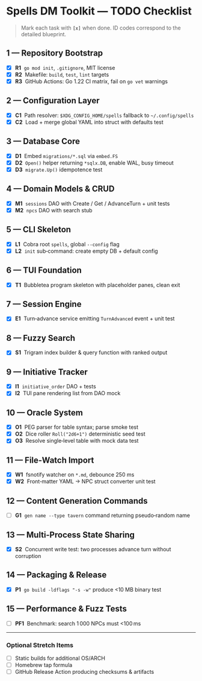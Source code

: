 # Spells DM Toolkit — TODO Checklist

> Mark each task with **`[x]`** when done. ID codes correspond to the detailed blueprint.

## 1 — Repository Bootstrap

- [x] **R1**  `go mod init`, `.gitignore`, MIT license
- [x] **R2**  Makefile: `build`, `test`, `lint` targets
- [x] **R3**  GitHub Actions: Go 1.22 CI matrix, fail on `go vet` warnings

## 2 — Configuration Layer

- [x] **C1**  Path resolver: `$XDG_CONFIG_HOME/spells` fallback to `~/.config/spells`
- [x] **C2**  Load + merge global YAML into struct with defaults test

## 3 — Database Core

- [x] **D1**  Embed `migrations/*.sql` via `embed.FS`
- [x] **D2**  `Open()` helper returning `*sqlx.DB`, enable WAL, busy timeout
- [x] **D3**  `migrate.Up()` idempotence test

## 4 — Domain Models & CRUD

- [x] **M1**  `sessions` DAO with Create / Get / AdvanceTurn + unit tests
- [x] **M2**  `npcs` DAO with search stub

## 5 — CLI Skeleton

- [x] **L1**  Cobra root `spells`, global `--config` flag
- [x] **L2**  `init` sub‑command: create empty DB + default config

## 6 — TUI Foundation

- [x] **T1**  Bubbletea program skeleton with placeholder panes, clean exit

## 7 — Session Engine

- [x] **E1**  Turn‑advance service emitting `TurnAdvanced` event + unit test

## 8 — Fuzzy Search

- [x] **S1**  Trigram index builder & query function with ranked output

## 9 — Initiative Tracker

- [x] **I1**  `initiative_order` DAO + tests
- [x] **I2**  TUI pane rendering list from DAO mock

## 10 — Oracle System

- [x] **O1**  PEG parser for table syntax; parse smoke test
- [x] **O2**  Dice roller `Roll("2d6+1")` deterministic seed test
- [x] **O3**  Resolve single‑level table with mock data test

## 11 — File‑Watch Import

- [x] **W1**  fsnotify watcher on `*.md`, debounce 250 ms
- [x] **W2**  Front‑matter YAML → NPC struct converter unit test

## 12 — Content Generation Commands

- [ ] **G1**  `gen name --type tavern` command returning pseudo‑random name

## 13 — Multi‑Process State Sharing

- [x] **S2**  Concurrent write test: two processes advance turn without corruption

## 14 — Packaging & Release

- [x] **P1**  `go build -ldflags "-s -w"` produce <10 MB binary test

## 15 — Performance & Fuzz Tests

- [ ] **PF1**  Benchmark: search 1 000 NPCs must <100 ms

---

### Optional Stretch Items

- [ ] Static builds for additional OS/ARCH
- [ ] Homebrew tap formula
- [ ] GitHub Release Action producing checksums & artifacts
